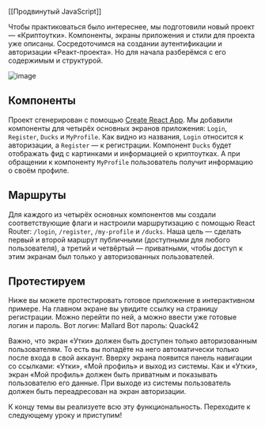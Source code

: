 [[Продвинутый JavaScript]]

Чтобы практиковаться было интереснее, мы подготовили новый проект — «Криптоутки». Компоненты, экраны приложения и стили для проекта уже описаны. Сосредоточимся на создании аутентификации и авторизации «Реакт-проекта». Но для начала разберёмся с его содержимым и структурой.

![image](https://pictures.s3.yandex.net/resources/S8_01_1599321316.png)

## Компоненты

Проект сгенерирован с помощью [Create React App](https://praktikum.yandex.ru/trainer/web/lesson/0a1aa246-3671-4697-a82c-53a6b603866e). Мы добавили компоненты для четырёх основных экранов приложения: `Login`, `Register`, `Ducks` и `MyProfile`. Как видно из названия, `Login` относится к авторизации, а `Register` — к регистрации. Компонент `Ducks` будет отображать фид с картинками и информацией о криптоутках. А при обращении к компоненту `MyProfile` пользователь получит информацию о своём профиле.

## Маршруты

Для каждого из четырёх основных компонентов мы создали соответствующие флаги и настроили маршрутизацию с помощью React Router: `/login`, `/register`, `/my-profile` и `/ducks`. Наша цель — сделать первый и второй маршрут публичными (доступными для любого пользователя), а третий и четвёртый — приватными, чтобы доступ к этим экранам был только у авторизованных пользователей.

## Протестируем

Ниже вы можете протестировать готовое приложение в интерактивном примере. На главном экране вы увидите ссылку на страницу регистрации. Можно перейти по ней, а можно ввести уже готовые логин и пароль. Вот логин: Mallard Вот пароль: Quack42

Важно, что экран «Утки» должен быть доступен только авторизованным пользователям. То есть вы попадёте на него автоматически только после входа в свой аккаунт. Вверху экрана появится панель навигации со ссылками: «Утки», «Мой профиль» и выход из системы. Как и «Утки», экран «Мой профиль» должен быть приватным и показывать пользователю его данные. При выходе из системы пользователь должен быть переадресован на экран авторизации.

К концу темы вы реализуете всю эту функциональность. Переходите к следующему уроку и приступим!